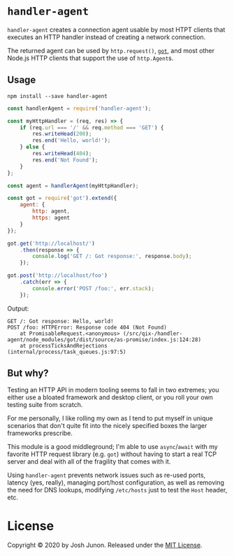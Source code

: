 # `handler-agent`

`handler-agent` creates a connection agent usable by most HTPT clients that
executes an HTTP handler instead of creating a network connection.

The returned agent can be used by `http.request()`, [`got`](https://npmjs.org/package/got),
and most other Node.js HTTP clients that support the use of `http.Agent`s.

## Usage

```console
npm install --save handler-agent
```

```javascript
const handlerAgent = require('handler-agent');

const myHttpHandler = (req, res) => {
	if (req.url === '/' && req.method === 'GET') {
		res.writeHead(200);
		res.end('Hello, world!');
	} else {
		res.writeHead(404);
		res.end('Not Found');
	}
};

const agent = handlerAgent(myHttpHandler);

const got = require('got').extend({
	agent: {
		http: agent,
		https: agent
	}
});

got.get('http://localhost/')
	.then(response => {
		console.log('GET /: Got response:', response.body);
	});

got.post('http://localhost/foo')
	.catch(err => {
		console.error('POST /foo:', err.stack);
	});
```

Output:

```
GET /: Got response: Hello, world!
POST /foo: HTTPError: Response code 404 (Not Found)
    at PromisableRequest.<anonymous> (/src/qix-/handler-agent/node_modules/got/dist/source/as-promise/index.js:124:28)
    at processTicksAndRejections (internal/process/task_queues.js:97:5)
```

## But why?

Testing an HTTP API in modern tooling seems to fall in two extremes; you either use
a bloated framework and desktop client, or you roll your own testing suite from scratch.

For me personally, I like rolling my own as I tend to put myself in unique scenarios that
don't quite fit into the nicely specified boxes the larger frameworks prescribe.

This module is a good middleground; I'm able to use `async`/`await` with my favorite HTTP
request library (e.g. `got`) without having to start a real TCP server and deal with all of
the fragility that comes with it.

Using `handler-agent` prevents network issues such as re-used ports, latency (yes, really),
managing port/host configuration, as well as removing the need for DNS lookups, modifying
`/etc/hosts` just to test the `Host` header, etc.

# License

Copyright &copy; 2020 by Josh Junon.
Released under the [MIT License](LICENSE.txt).
